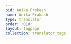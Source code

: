 ```yaml
---
pid: Anika_Prakash
name: Anika Prakash
type: translator
order: '010'
layout: tagpage
collection: translator_tags
---
```


